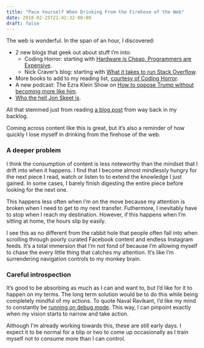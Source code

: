```yaml
---
title: "Pace Yourself When Drinking From the Firehose of the Web"
date: 2018-02-25T21:42:32-08:00
draft: false
---
```


The web is wonderful. In the span of an hour, I discovered:

* 2 new blogs that geek out about stuff I’m into:
    * Coding Horror: starting with [Hardware is Cheap, Programmers are Expensive](https://blog.codinghorror.com/hardware-is-cheap-programmers-are-expensive/).
    * Nick Craver’s blog: starting with [What it takes to run Stack Overflow](https://nickcraver.com/blog/2013/11/22/what-it-takes-to-run-stack-overflow/).
* More books to add to my reading list, [courtesy of Coding Horror](https://blog.codinghorror.com/recommended-reading-for-developers/).
* A new podcast: The Ezra Klein Show on [How to oppose Trump without becoming more like him](https://art19.com/shows/the-ezra-klein-show/episodes/a4b773c5-96dd-4f4e-912e-51be4507b568).
* [Who the hell Jon Skeet is](https://meta.stackexchange.com/questions/9134/jon-skeet-facts).

All that stemmed just from reading [a blog post](https://jonhmchan.com/blog/2014/1/16/my-first-six-weeks-working-at-stack-overflow) from way back in my backlog.

Coming across content like this is great, but it’s also a reminder of how quickly I lose myself in drinking from the firehose of the web.

### A deeper problem

I think the consumption of content is less noteworthy than the mindset that I drift into when it happens. I find that I become almost mindlessly hungry for the next piece I read, watch or listen to to extend the knowledge I just gained. In some cases, I barely finish digesting the entire piece before looking for the next one.

This happens less often when I’m on the move because my attention is broken when I need to get to my next transfer. Futhermore, I inevitably have to stop when I reach my destination. However, if this happens when I’m sitting at home, the hours slip by easily.

I see this as no different from the rabbit hole that people often fall into when scrolling through poorly curated Facebook content and endless Instagram feeds. It’s a total immersion that I’m not fond of because I’m allowing myself to chase the every little thing that catches my attention. It’s like I’m surrendering navigation controls to my monkey brain.

### Careful introspection

It’s good to be absorbing as much as I can and want to, but I’d like for it to happen on my terms. The long term solution would be to do this while being completely mindful of my actions. To quote Naval Ravikant, I’d like my mind to constantly be [running on debug mode](https://www.fs.blog/wp-content/uploads/2017/02/Naval-Ravikant-TKP.pdf). This way, I can pinpoint exactly when my vision starts to narrow and take action.

Although I'm already working towards this, these are still early days. I expect it to be normal for a blip or two to come up occasionally as I train myself not to consume more than I can control.
